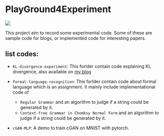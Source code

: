 # PlayGround4Experiment

[![](https://img.shields.io/badge/README-%E4%B8%AD%E6%96%87-green)](README.md)

This project aim to record some experimental code. Some of these are sample code for blogs, or implemented code for interesting papers.

## list codes:

* `KL-divergence-experiment`: This forlder contain code explaining KL divergence, also available on [my blog](mercurixito.github.io)

* `Formal-language-recognition`: This forlder contain code about formal language which is an assignment. It mainly include implementational code of
    - `Regular Grammar` and an algorithm to judge if a string could be generated by it.
    - `Context-free Grammar in Chomksy Normal Form` and an algorithm to judge if a string could be generated by it.

* `cGAN-MLP`: A demo to train cGAN on MNIST with pytorch.